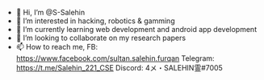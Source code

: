 - 👋 Hi, I’m @S-Salehin
- 👀 I’m interested in hacking, robotics & gamming
- 🌱 I’m currently learning web development and android app development
- 💞️ I’m looking to collaborate on my research papers
- 📫 How to reach me, FB: https://www.facebook.com/sultan.salehin.furqan 
                       Telegram: https://t.me/Salehin_221_CSE
                       Discord: 4メ・SALEHIN霊#7005
<!---
S-Salehin/S-Salehin is a ✨ special ✨ repository because its `README.md` (this file) appears on your GitHub profile.
You can click the Preview link to take a look at your changes.
--->

